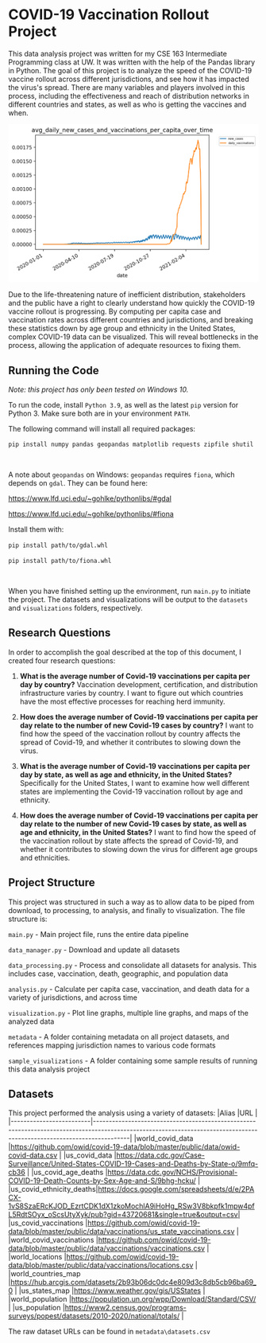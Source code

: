 # COVID-19 Vaccination Rollout Project

This data analysis project was written for my CSE 163 Intermediate Programming class at UW. It was written with the help of the Pandas library in Python. The goal of this project is to analyze the speed of the COVID-19 vaccine rollout across different jurisdictions, and see how it has impacted the virus's spread. There are many variables and players involved in this process, including the effectiveness and reach of distribution networks in different countries and states, as well as who is getting the vaccines and when. 

![Average Daily New Cases and Vaccinations Per Capita for the World](/sample_visualizations/plot_world_avg_daily_new_cases_and_vaccinations_per_capita_over_time.png)

Due to the life-threatening nature of inefficient distribution, stakeholders and the public have a right to clearly understand how quickly the COVID-19 vaccine rollout is progressing. By computing per capita case and vaccination rates across different countries and jurisdictions, and breaking these statistics down by age group and ethnicity in the United States, complex COVID-19 data can be visualized. This will reveal bottlenecks in the process, allowing the application of adequate resources to fixing them.

## Running the Code

*Note: this project has only been tested on Windows 10.*

To run the code, install `Python 3.9`, as well as the latest `pip` version for Python 3. Make sure both are in your environment `PATH`.

The following command will install all required packages: 

    pip install numpy pandas geopandas matplotlib requests zipfile shutil

<br>

A note about `geopandas` on Windows: `geopandas` requires  `fiona`, which depends on `gdal`. They can be found here:

https://www.lfd.uci.edu/~gohlke/pythonlibs/#gdal

https://www.lfd.uci.edu/~gohlke/pythonlibs/#fiona

Install them with:

`pip install path/to/gdal.whl`

`pip install path/to/fiona.whl`

<br>

When you have finished setting up the environment, run `main.py` to initiate the project. The datasets and visualizations will be output 
to the `datasets` and `visualizations` folders, respectively.

## Research Questions

In order to accomplish the goal described at the top of this document, I created four research questions:

1.	**What is the average number of Covid-19 vaccinations per capita per day by country?** Vaccination development, certification, and distribution infrastructure varies by country. I want to figure out which countries have the most effective processes for reaching herd immunity.

2.	**How does the average number of Covid-19 vaccinations per capita per day relate to the number of new Covid-19 cases by country?** I want to find how the speed of the vaccination rollout by country affects the spread of Covid-19, and whether it contributes to slowing down the virus.

3.	**What is the average number of Covid-19 vaccinations per capita per day by state, as well as age and ethnicity, in the United States?**  Specifically for the United States, I want to examine how well different states are implementing the Covid-19 vaccination rollout by age and ethnicity.

4.	**How does the average number of Covid-19 vaccinations per capita per day relate to the number of new Covid-19 cases by state, as well as age and ethnicity, in the United States?** I want to find how the speed of the vaccination rollout by state affects the spread of Covid-19, and whether it contributes to slowing down the virus for different age groups and ethnicities.

## Project Structure

This project was structured in such a way as to allow data to be piped from download, to processing, to analysis, and finally to visualization. The file structure is:

`main.py` - Main project file, runs the entire data pipeline

`data_manager.py` - Download and update all datasets

`data_processing.py` - Process and consolidate all datasets for analysis. This includes case, vaccination, death, geographic, and population data

`analysis.py` - Calculate per capita case, vaccination, and death data for a variety of jurisdictions, and across time

`visualization.py` - Plot line graphs, multiple line graphs, and maps of the analyzed data

`metadata` - A folder containing metadata on all project datasets, and references mapping jurisdiction names to various code formats

`sample_visualizations` - A folder containing some sample results of running this data analysis project

## Datasets
This project performed the analysis using a variety of datasets:
|Alias                    |URL                                                                                                                                                                    |
|-------------------------|-----------------------------------------------------------------------------------------------------------------------------------------------------------------------|
|world_covid_data         |https://github.com/owid/covid-19-data/blob/master/public/data/owid-covid-data.csv                                                                                      |
|us_covid_data            |https://data.cdc.gov/Case-Surveillance/United-States-COVID-19-Cases-and-Deaths-by-State-o/9mfq-cb36                                                                    |
|us_covid_age_deaths      |https://data.cdc.gov/NCHS/Provisional-COVID-19-Death-Counts-by-Sex-Age-and-S/9bhg-hcku/                                                                                |
|us_covid_ethnicity_deaths|https://docs.google.com/spreadsheets/d/e/2PACX-1vS8SzaERcKJOD_EzrtCDK1dX1zkoMochlA9iHoHg_RSw3V8bkpfk1mpw4pfL5RdtSOyx_oScsUtyXyk/pub?gid=43720681&single=true&output=csv|
|us_covid_vaccinations    |https://github.com/owid/covid-19-data/blob/master/public/data/vaccinations/us_state_vaccinations.csv                                                                   |
|world_covid_vaccinations |https://github.com/owid/covid-19-data/blob/master/public/data/vaccinations/vaccinations.csv                                                                            |
|world_locations          |https://github.com/owid/covid-19-data/blob/master/public/data/vaccinations/locations.csv                                                                               |
|world_countries_map      |https://hub.arcgis.com/datasets/2b93b06dc0dc4e809d3c8db5cb96ba69_0                                                                                                     |
|us_states_map            |https://www.weather.gov/gis/USStates                                                                                                                                   |
|world_population         |https://population.un.org/wpp/Download/Standard/CSV/                                                                                                                   |
|us_population            |https://www2.census.gov/programs-surveys/popest/datasets/2010-2020/national/totals/                                                                                    |

The raw dataset URLs can be found in `metadata\datasets.csv`
